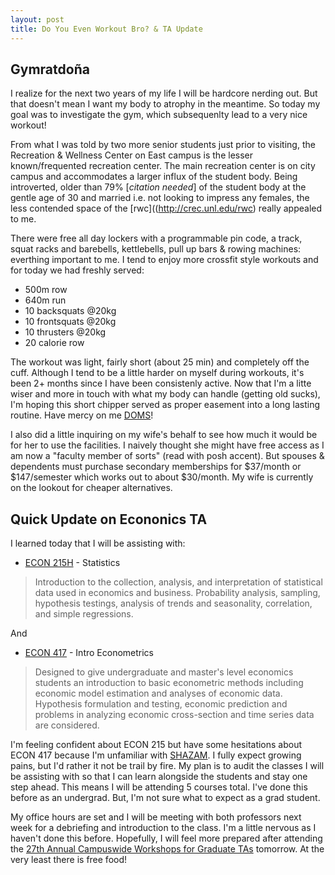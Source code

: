 ```yaml
---
layout: post
title: Do You Even Workout Bro? & TA Update
---
```


## Gymratdoña

I realize for the next two years of my life I will be hardcore nerding out. But that doesn't mean I want my body to atrophy in the meantime. So today my goal was to investigate the gym, which subsequenlty lead to a very nice workout!

From what I was told by two more senior students just prior to visiting, the Recreation & Wellness Center on East campus is the lesser known/frequented recreation center. The main recreation center is on city campus and accommodates a larger influx of the student body. Being introverted, older than 79% [*citation needed*] of the student body at the gentle age of 30 and married i.e. not looking to impress any females, the less contended space of the [rwc]((http://crec.unl.edu/rwc) really appealed to me.

There were free all day lockers with a programmable pin code, a track, squat racks and barebells, kettlebells, pull up bars & rowing machines: everthing important to me. I tend to enjoy more crossfit style workouts and for today we had freshly served:

* 500m row
* 640m run
* 10 backsquats @20kg
* 10 frontsquats @20kg
* 10 thrusters @20kg
* 20 calorie row

The workout was light, fairly short (about 25 min) and completely off the cuff. Although I tend to be a little harder on myself during workouts, it's been 2+ months since I have been consistenly active. Now that I'm a litte wiser and more in touch with what my body can handle (getting old sucks), I'm hoping this short chipper served as proper easement into a long lasting routine. Have mercy on me [DOMS](https://en.wikipedia.org/wiki/Delayed_onset_muscle_soreness)!

I also did a little inquiring on my wife's behalf to see how much it would be for her to use the facilities. I naively thought she might have free access as I am now a "faculty member of sorts" (read with posh accent). But spouses & dependents must purchase secondary memberships for $37/month or $147/semester which works out to about $30/month. My wife is currently on the lookout for cheaper alternatives.

## Quick Update on Econonics TA

I learned today that I will be assisting with:

* [ECON 215H](https://bulletin.unl.edu/courses/ECON/215) - Statistics
>Introduction to the collection, analysis, and interpretation of statistical data used in economics and business. Probability analysis, sampling, hypothesis testings, analysis of trends and seasonality, correlation, and simple regressions.

And

* [ECON 417](https://bulletin.unl.edu/courses/ECON/417) - Intro Econometrics
>Designed to give undergraduate and master's level economics students an introduction to basic econometric methods including economic model estimation and analyses of economic data. Hypothesis formulation and testing, economic prediction and problems in analyzing economic cross-section and time series data are considered.

I'm feeling confident about ECON 215 but have some hesitations about ECON 417 because I'm unfamiliar with [SHAZAM](http://www.econometrics.com/). I fully expect growing pains, but I'd rather it not be trail by fire. My plan is to audit the classes I will be assisting with so that I can learn alongside the students and stay one step ahead. This means I will be attending 5 courses total. I've done this before as an undergrad. But, I'm not sure what to expect as a grad student.

My office hours are set and I will be meeting with both professors next week for a debriefing and introduction to the class. I'm a little nervous as I haven't done this before. Hopefully, I will feel more prepared after attending the [27th Annual Campuswide Workshops for Graduate TAs](http://www.unl.edu/gtaworkshops/home) tomorrow. At the very least there is free food!